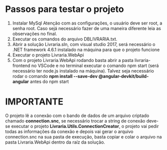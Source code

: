 # Passos para testar o projeto
  1. Instalar MySql Atenção com as configurações, o usuário deve ser root, a senha root. Caso sejá necessário fazer de uma maneira diferente leia as observações no final.
  2. Executar os comandos do arquivo DBLIVRARIA.txt. 
  3. Abrir a solução Livraria.sln, com visual studio 2017, será necessário o .NET framework 4.6.1 instalado na máquina para que o projeto funcione
  4. Executar o projeto Livraria.WebApi
  5. Com o projeto Livraria.WebApi rodando basta abrir a pasta livraria-frontend no VSCode e no terminal executar o comando npm start (será necessário ter node.js instalado na máquina). Talvez seja necessário rodar o comando **npm install --save-dev @angular-devkit/build-angular** antes do npm start
  
  # IMPORTANTE
  O projeto lê a conexão com o bando de dados de um arquivo criptado chamado **connection.snc**, se necessário trocar a string de conexão deve-se executar o projeto **Livraria.Utils.ConnectionCreator**, o projeto vai pedir todas as informações da conexão e depois vai gerar o arquivo connection.snc na sua pasta de execução, basta copiar e colar o arquivo na pasta Livraria.WebApi dentro da raíz da solução.
